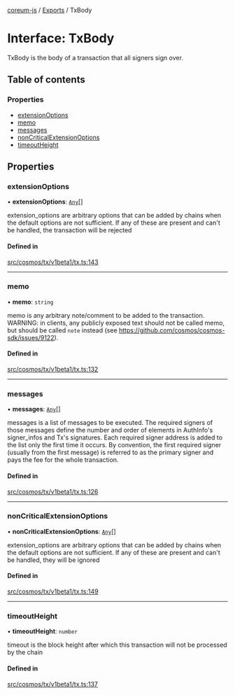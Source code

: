 [coreum-js](../README.md) / [Exports](../modules.md) / TxBody

# Interface: TxBody

TxBody is the body of a transaction that all signers sign over.

## Table of contents

### Properties

- [extensionOptions](TxBody.md#extensionoptions)
- [memo](TxBody.md#memo)
- [messages](TxBody.md#messages)
- [nonCriticalExtensionOptions](TxBody.md#noncriticalextensionoptions)
- [timeoutHeight](TxBody.md#timeoutheight)

## Properties

### extensionOptions

• **extensionOptions**: [`Any`](../modules/internal_.md#any)[]

extension_options are arbitrary options that can be added by chains
when the default options are not sufficient. If any of these are present
and can't be handled, the transaction will be rejected

#### Defined in

[src/cosmos/tx/v1beta1/tx.ts:143](https://github.com/PyramydLabs/coreum-js/blob/75debec/src/cosmos/tx/v1beta1/tx.ts#L143)

___

### memo

• **memo**: `string`

memo is any arbitrary note/comment to be added to the transaction.
WARNING: in clients, any publicly exposed text should not be called memo,
but should be called `note` instead (see https://github.com/cosmos/cosmos-sdk/issues/9122).

#### Defined in

[src/cosmos/tx/v1beta1/tx.ts:132](https://github.com/PyramydLabs/coreum-js/blob/75debec/src/cosmos/tx/v1beta1/tx.ts#L132)

___

### messages

• **messages**: [`Any`](../modules/internal_.md#any)[]

messages is a list of messages to be executed. The required signers of
those messages define the number and order of elements in AuthInfo's
signer_infos and Tx's signatures. Each required signer address is added to
the list only the first time it occurs.
By convention, the first required signer (usually from the first message)
is referred to as the primary signer and pays the fee for the whole
transaction.

#### Defined in

[src/cosmos/tx/v1beta1/tx.ts:126](https://github.com/PyramydLabs/coreum-js/blob/75debec/src/cosmos/tx/v1beta1/tx.ts#L126)

___

### nonCriticalExtensionOptions

• **nonCriticalExtensionOptions**: [`Any`](../modules/internal_.md#any)[]

extension_options are arbitrary options that can be added by chains
when the default options are not sufficient. If any of these are present
and can't be handled, they will be ignored

#### Defined in

[src/cosmos/tx/v1beta1/tx.ts:149](https://github.com/PyramydLabs/coreum-js/blob/75debec/src/cosmos/tx/v1beta1/tx.ts#L149)

___

### timeoutHeight

• **timeoutHeight**: `number`

timeout is the block height after which this transaction will not
be processed by the chain

#### Defined in

[src/cosmos/tx/v1beta1/tx.ts:137](https://github.com/PyramydLabs/coreum-js/blob/75debec/src/cosmos/tx/v1beta1/tx.ts#L137)
